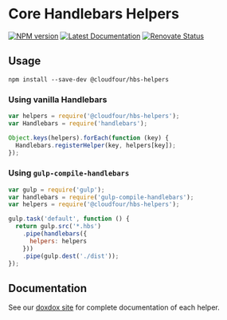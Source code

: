 # Core Handlebars Helpers

[![NPM version](https://img.shields.io/npm/v/@cloudfour/hbs-helpers.svg)](https://www.npmjs.com/package/@cloudfour/hbs-helpers) [![Latest Documentation](https://doxdox.org/images/badge-flat.svg)](https://doxdox.org/cloudfour/core-hbs-helpers/) [![Renovate Status](https://badges.renovateapi.com/github/cloudfour/core-hbs-helpers)](https://renovatebot.com/)

## Usage

```
npm install --save-dev @cloudfour/hbs-helpers
```

### Using vanilla Handlebars
```js
var helpers = require('@cloudfour/hbs-helpers');
var Handlebars = require('handlebars');

Object.keys(helpers).forEach(function (key) {
  Handlebars.registerHelper(key, helpers[key]);
});
```

### Using `gulp-compile-handlebars`
```js
var gulp = require('gulp');
var handlebars = require('gulp-compile-handlebars');
var helpers = require('@cloudfour/hbs-helpers');

gulp.task('default', function () {
  return gulp.src('*.hbs')
    .pipe(handlebars({
      helpers: helpers
    }))
    .pipe(gulp.dest('./dist'));
});
```

## Documentation

See our [doxdox site](https://doxdox.org/cloudfour/core-hbs-helpers/) for complete documentation of each helper.
